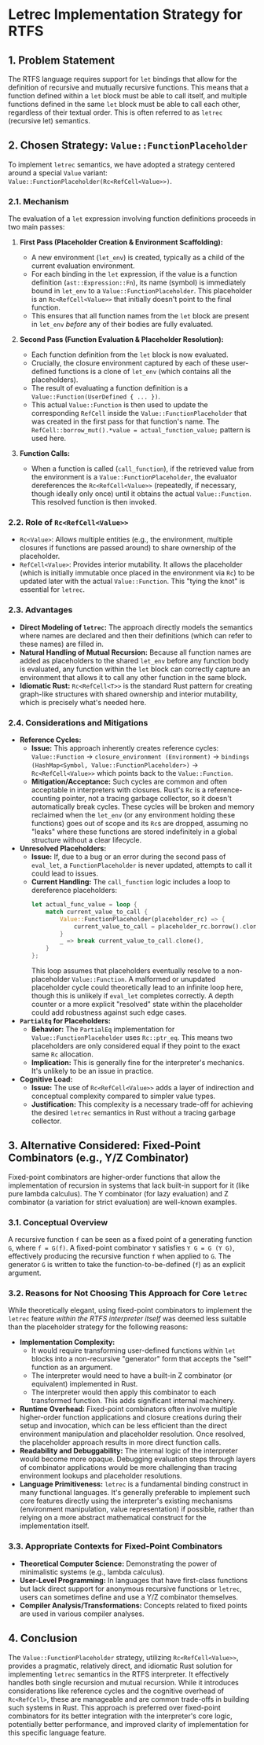 # Letrec Implementation Strategy for RTFS

## 1. Problem Statement

The RTFS language requires support for `let` bindings that allow for the definition of recursive and mutually recursive functions. This means that a function defined within a `let` block must be able to call itself, and multiple functions defined in the same `let` block must be able to call each other, regardless of their textual order. This is often referred to as `letrec` (recursive let) semantics.

## 2. Chosen Strategy: `Value::FunctionPlaceholder`

To implement `letrec` semantics, we have adopted a strategy centered around a special `Value` variant: `Value::FunctionPlaceholder(Rc<RefCell<Value>>)`.

### 2.1. Mechanism

The evaluation of a `let` expression involving function definitions proceeds in two main passes:

1.  **First Pass (Placeholder Creation & Environment Scaffolding):**
    *   A new environment (`let_env`) is created, typically as a child of the current evaluation environment.
    *   For each binding in the `let` expression, if the value is a function definition (`ast::Expression::Fn`), its name (symbol) is immediately bound in `let_env` to a `Value::FunctionPlaceholder`. This placeholder is an `Rc<RefCell<Value>>` that initially doesn't point to the final function.
    *   This ensures that all function names from the `let` block are present in `let_env` *before* any of their bodies are fully evaluated.

2.  **Second Pass (Function Evaluation & Placeholder Resolution):**
    *   Each function definition from the `let` block is now evaluated.
    *   Crucially, the closure environment captured by each of these user-defined functions is a clone of `let_env` (which contains all the placeholders).
    *   The result of evaluating a function definition is a `Value::Function(UserDefined { ... })`.
    *   This actual `Value::Function` is then used to update the corresponding `RefCell` inside the `Value::FunctionPlaceholder` that was created in the first pass for that function's name. The `RefCell::borrow_mut().*value = actual_function_value;` pattern is used here.

3.  **Function Calls:**
    *   When a function is called (`call_function`), if the retrieved value from the environment is a `Value::FunctionPlaceholder`, the evaluator dereferences the `Rc<RefCell<Value>>` (repeatedly, if necessary, though ideally only once) until it obtains the actual `Value::Function`. This resolved function is then invoked.

### 2.2. Role of `Rc<RefCell<Value>>`

*   `Rc<Value>`: Allows multiple entities (e.g., the environment, multiple closures if functions are passed around) to share ownership of the placeholder.
*   `RefCell<Value>`: Provides interior mutability. It allows the placeholder (which is initially immutable once placed in the environment via `Rc`) to be updated later with the actual `Value::Function`. This "tying the knot" is essential for `letrec`.

### 2.3. Advantages

*   **Direct Modeling of `letrec`:** The approach directly models the semantics where names are declared and then their definitions (which can refer to these names) are filled in.
*   **Natural Handling of Mutual Recursion:** Because all function names are added as placeholders to the shared `let_env` before any function body is evaluated, any function within the `let` block can correctly capture an environment that allows it to call any other function in the same block.
*   **Idiomatic Rust:** `Rc<RefCell<T>>` is the standard Rust pattern for creating graph-like structures with shared ownership and interior mutability, which is precisely what's needed here.

### 2.4. Considerations and Mitigations

*   **Reference Cycles:**
    *   **Issue:** This approach inherently creates reference cycles: `Value::Function` -> `closure_environment (Environment)` -> `bindings (HashMap<Symbol, Value::FunctionPlaceholder>)` -> `Rc<RefCell<Value>>` which points back to the `Value::Function`.
    *   **Mitigation/Acceptance:** Such cycles are common and often acceptable in interpreters with closures. Rust's `Rc` is a reference-counting pointer, not a tracing garbage collector, so it doesn't automatically break cycles. These cycles will be broken and memory reclaimed when the `let_env` (or any environment holding these functions) goes out of scope and its `Rc`s are dropped, assuming no "leaks" where these functions are stored indefinitely in a global structure without a clear lifecycle.
*   **Unresolved Placeholders:**
    *   **Issue:** If, due to a bug or an error during the second pass of `eval_let`, a `FunctionPlaceholder` is never updated, attempts to call it could lead to issues.
    *   **Current Handling:** The `call_function` logic includes a loop to dereference placeholders:
        ```rust
        let actual_func_value = loop {
            match current_value_to_call {
                Value::FunctionPlaceholder(placeholder_rc) => {
                    current_value_to_call = placeholder_rc.borrow().clone();
                }
                _ => break current_value_to_call.clone(),
            }
        };
        ```
        This loop assumes that placeholders eventually resolve to a non-placeholder `Value::Function`. A malformed or unupdated placeholder cycle could theoretically lead to an infinite loop here, though this is unlikely if `eval_let` completes correctly. A depth counter or a more explicit "resolved" state within the placeholder could add robustness against such edge cases.
*   **`PartialEq` for Placeholders:**
    *   **Behavior:** The `PartialEq` implementation for `Value::FunctionPlaceholder` uses `Rc::ptr_eq`. This means two placeholders are only considered equal if they point to the exact same `Rc` allocation.
    *   **Implication:** This is generally fine for the interpreter's mechanics. It's unlikely to be an issue in practice.
*   **Cognitive Load:**
    *   **Issue:** The use of `Rc<RefCell<Value>>` adds a layer of indirection and conceptual complexity compared to simpler value types.
    *   **Justification:** This complexity is a necessary trade-off for achieving the desired `letrec` semantics in Rust without a tracing garbage collector.

## 3. Alternative Considered: Fixed-Point Combinators (e.g., Y/Z Combinator)

Fixed-point combinators are higher-order functions that allow the implementation of recursion in systems that lack built-in support for it (like pure lambda calculus). The Y combinator (for lazy evaluation) and Z combinator (a variation for strict evaluation) are well-known examples.

### 3.1. Conceptual Overview

A recursive function `f` can be seen as a fixed point of a generating function `G`, where `f = G(f)`. A fixed-point combinator `Y` satisfies `Y G = G (Y G)`, effectively producing the recursive function `f` when applied to `G`. The generator `G` is written to take the function-to-be-defined (`f`) as an explicit argument.

### 3.2. Reasons for Not Choosing This Approach for Core `letrec`

While theoretically elegant, using fixed-point combinators to implement the `letrec` feature *within the RTFS interpreter itself* was deemed less suitable than the placeholder strategy for the following reasons:

*   **Implementation Complexity:**
    *   It would require transforming user-defined functions within `let` blocks into a non-recursive "generator" form that accepts the "self" function as an argument.
    *   The interpreter would need to have a built-in Z combinator (or equivalent) implemented in Rust.
    *   The interpreter would then apply this combinator to each transformed function. This adds significant internal machinery.
*   **Runtime Overhead:** Fixed-point combinators often involve multiple higher-order function applications and closure creations during their setup and invocation, which can be less efficient than the direct environment manipulation and placeholder resolution. Once resolved, the placeholder approach results in more direct function calls.
*   **Readability and Debuggability:** The internal logic of the interpreter would become more opaque. Debugging evaluation steps through layers of combinator applications would be more challenging than tracing environment lookups and placeholder resolutions.
*   **Language Primitiveness:** `letrec` is a fundamental binding construct in many functional languages. It's generally preferable to implement such core features directly using the interpreter's existing mechanisms (environment manipulation, value representation) if possible, rather than relying on a more abstract mathematical construct for the implementation itself.

### 3.3. Appropriate Contexts for Fixed-Point Combinators

*   **Theoretical Computer Science:** Demonstrating the power of minimalistic systems (e.g., lambda calculus).
*   **User-Level Programming:** In languages that have first-class functions but lack direct support for anonymous recursive functions or `letrec`, users can sometimes define and use a Y/Z combinator themselves.
*   **Compiler Analysis/Transformations:** Concepts related to fixed points are used in various compiler analyses.

## 4. Conclusion

The `Value::FunctionPlaceholder` strategy, utilizing `Rc<RefCell<Value>>`, provides a pragmatic, relatively direct, and idiomatic Rust solution for implementing `letrec` semantics in the RTFS interpreter. It effectively handles both single recursion and mutual recursion. While it introduces considerations like reference cycles and the cognitive overhead of `Rc<RefCell>`, these are manageable and are common trade-offs in building such systems in Rust. This approach is preferred over fixed-point combinators for its better integration with the interpreter's core logic, potentially better performance, and improved clarity of implementation for this specific language feature.
